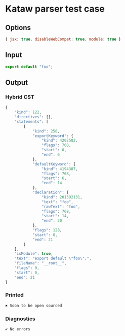 # Kataw parser test case

## Options

`````js
{ jsx: true, disableWebCompat: true, module: true }
`````

## Input

`````js
export default "foo";
`````

## Output

### Hybrid CST

```javascript
{
    "kind": 122,
    "directives": [],
    "statements": [
        {
            "kind": 258,
            "exportKeyword": {
                "kind": 4202582,
                "flags": 768,
                "start": 0,
                "end": 6
            },
            "defaultKeyword": {
                "kind": 4194387,
                "flags": 768,
                "start": 6,
                "end": 14
            },
            "declaration": {
                "kind": 201392131,
                "text": "foo",
                "rawText": "foo",
                "flags": 768,
                "start": 14,
                "end": 20
            },
            "flags": 128,
            "start": 0,
            "end": 21
        }
    ],
    "isModule": true,
    "text": "export default \"foo\";",
    "fileName": "__root__",
    "flags": 0,
    "start": 0,
    "end": 21
}
```

### Printed

```javascript
✖ Soon to be open sourced
```

### Diagnostics

```javascript
✔ No errors
```

